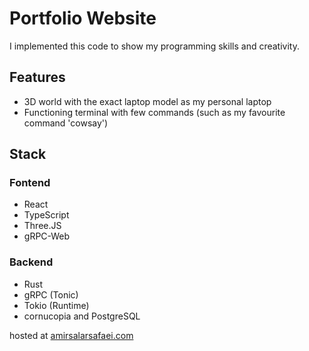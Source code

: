 # Portfolio Website

I implemented this code to show my programming skills and creativity.

## Features
- 3D world with the exact laptop model as my personal laptop
- Functioning terminal with few commands (such as my favourite command 'cowsay')

## Stack
### Fontend
- React
- TypeScript
- Three.JS
- gRPC-Web
### Backend
- Rust
- gRPC (Tonic)
- Tokio (Runtime)
- cornucopia and PostgreSQL

hosted at [amirsalarsafaei.com](https://amirsalarsafaei.com)
